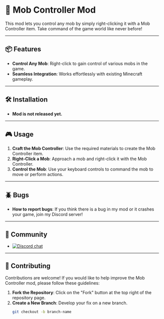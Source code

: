 # 🐾 Mob Controller Mod

This mod lets you control any mob by simply right-clicking it with a Mob Controller item. Take command of the game world like never before!

---

## 📦 Features

- **Control Any Mob**: Right-click to gain control of various mobs in the game.
- **Seamless Integration**: Works effortlessly with existing Minecraft gameplay.

---

## 🛠️ Installation

- **Mod is not released yet.**

---

## 🎮 Usage

1. **Craft the Mob Controller**: Use the required materials to create the Mob Controller item.
2. **Right-Click a Mob**: Approach a mob and right-click it with the Mob Controller.
3. **Control the Mob**: Use your keyboard controls to command the mob to move or perform actions.

---

## 🪲 Bugs

- **How to report bugs**: If you think there is a bug in my mod or it crashes your game, join my Discord server!
---

## 🚬 Community
- [![Discord chat](https://img.shields.io/badge/chat%20on-discord-7289DA?logo=discord&logoColor=white)](https://discord.gg/KdeGWyu6Zg)
----

## 🤝 Contributing

Contributions are welcome! If you would like to help improve the Mob Controller mod, please follow these guidelines:

1. **Fork the Repository**: Click on the "Fork" button at the top right of the repository page.
2. **Create a New Branch**: Develop your fix on a new branch.
   ```bash
   git checkout -b branch-name
